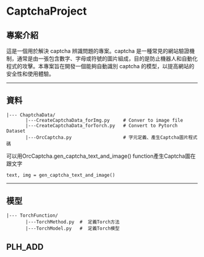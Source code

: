 # CaptchaProject 

## 專案介紹

這是一個用於解決 captcha 辨識問題的專案。captcha 是一種常見的網站驗證機制，通常是由一張包含數字、字母或符號的圖片組成，目的是防止機器人和自動化程式的攻擊。本專案旨在開發一個能夠自動識別 captcha 的模型，以提高網站的安全性和使用體驗。

------------------------------

## 資料
```
|--- ChaptchaData/  
       |---CreateCaptchaData_forImg.py     # Conver to image file
       |---CreateCaptchaData_forTorch.py   # Convert to Pytorch Dataset
       |---OrcCaptcha.py                   # 字元定義、產生Captcha圖片程式碼
```

可以用OrcCaptcha.gen_captcha_text_and_image() function產生Captcha圖在跟文字
```
text, img = gen_captcha_text_and_image()
```
------------------------------

## 模型

```
|--- TorchFunction/  
       |---TorchMethod.py  #  定義Torch方法
       |---TorchModel.py   #  定義Torch模型
```


## PLH_ADD